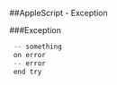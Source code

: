 
##AppleScript - Exception

###Exception
```objective-c
 -- something
 on error
 -- error
 end try
 ```


